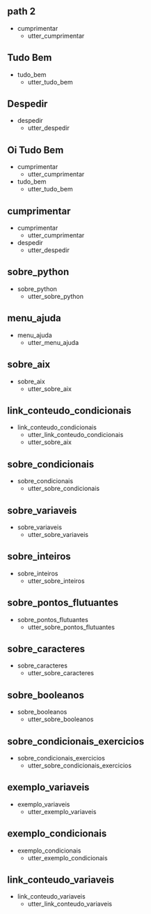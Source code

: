 ## path 2
* cumprimentar
    - utter_cumprimentar

## Tudo Bem
* tudo_bem
    - utter_tudo_bem

## Despedir
* despedir
    - utter_despedir

## Oi Tudo Bem
* cumprimentar
    - utter_cumprimentar
* tudo_bem
    - utter_tudo_bem

## cumprimentar
* cumprimentar
    - utter_cumprimentar
* despedir
    - utter_despedir

## sobre_python
* sobre_python
  - utter_sobre_python

## menu_ajuda
* menu_ajuda
    - utter_menu_ajuda

## sobre_aix
* sobre_aix
  - utter_sobre_aix

## link_conteudo_condicionais
* link_conteudo_condicionais
    - utter_link_conteudo_condicionais
    - utter_sobre_aix

## sobre_condicionais
* sobre_condicionais
    - utter_sobre_condicionais

## sobre_variaveis
* sobre_variaveis
    - utter_sobre_variaveis

## sobre_inteiros
* sobre_inteiros
    - utter_sobre_inteiros

## sobre_pontos_flutuantes
* sobre_pontos_flutuantes
    - utter_sobre_pontos_flutuantes

## sobre_caracteres
* sobre_caracteres
    - utter_sobre_caracteres

## sobre_booleanos
* sobre_booleanos
    - utter_sobre_booleanos

## sobre_condicionais_exercicios
* sobre_condicionais_exercicios
    - utter_sobre_condicionais_exercicios

## exemplo_variaveis
* exemplo_variaveis
    - utter_exemplo_variaveis

## exemplo_condicionais
* exemplo_condicionais
    - utter_exemplo_condicionais

## link_conteudo_variaveis
* link_conteudo_variaveis
    - utter_link_conteudo_variaveis